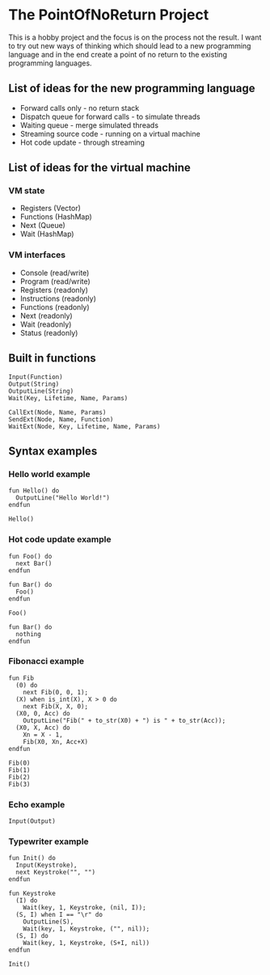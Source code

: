 # The PointOfNoReturn Project

This is a hobby project and the focus is on the process not the result. I want to try out new ways of thinking which should lead to a new programming language and in the end create a point of no return to the existing programming languages.

## List of ideas for the new programming language

* Forward calls only - no return stack
* Dispatch queue for forward calls - to simulate threads
* Waiting queue - merge simulated threads
* Streaming source code - running on a virtual machine
* Hot code update - through streaming

## List of ideas for the virtual machine

### VM state
* Registers (Vector)
* Functions (HashMap)
* Next (Queue)
* Wait (HashMap)

### VM interfaces
* Console (read/write)
* Program (read/write)
* Registers (readonly)
* Instructions (readonly)
* Functions (readonly)
* Next (readonly)
* Wait (readonly)
* Status (readonly)

## Built in functions
```
Input(Function)
Output(String)
OutputLine(String)
Wait(Key, Lifetime, Name, Params)

CallExt(Node, Name, Params)
SendExt(Node, Name, Function)
WaitExt(Node, Key, Lifetime, Name, Params)
```
## Syntax examples

### Hello world example
```
fun Hello() do
  OutputLine("Hello World!")
endfun

Hello()
```
### Hot code update example
```
fun Foo() do
  next Bar()
endfun
    
fun Bar() do
  Foo()
endfun

Foo()

fun Bar() do
  nothing
endfun
```
### Fibonacci example
```
fun Fib
  (0) do
    next Fib(0, 0, 1);
  (X) when is_int(X), X > 0 do
    next Fib(X, X, 0);
  (X0, 0, Acc) do
    OutputLine("Fib(" + to_str(X0) + ") is " + to_str(Acc));
  (X0, X, Acc) do
    Xn = X - 1,
    Fib(X0, Xn, Acc+X)
endfun

Fib(0)
Fib(1)
Fib(2)
Fib(3)
```
### Echo example
```
Input(Output)
``` 
### Typewriter example
```
fun Init() do
  Input(Keystroke),
  next Keystroke("", "")
endfun

fun Keystroke
  (I) do
    Wait(key, 1, Keystroke, (nil, I));
  (S, I) when I == "\r" do
    OutputLine(S),
    Wait(key, 1, Keystroke, ("", nil));
  (S, I) do
    Wait(key, 1, Keystroke, (S+I, nil))
endfun

Init()
```

